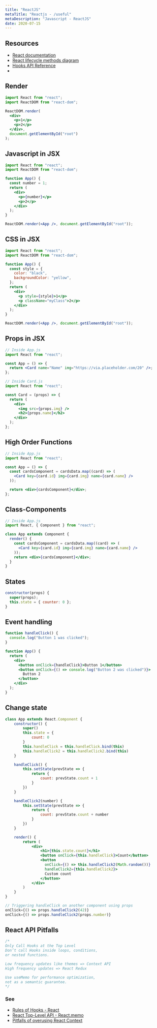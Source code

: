 ```yaml
---
title: "ReactJS"
metaTitle: "Reactjs - /useful"
metaDescription: "Javascript - ReactJS"
date: 2020-07-15
---
```


## Resources

- [React documentation](https://reactjs.org/docs/react-api.html)
- [React lifecycle methods diagram](http://projects.wojtekmaj.pl/react-lifecycle-methods-diagram/)
- [Hooks API Reference](https://reactjs.org/docs/hooks-reference.html)
- 

<mc minWidth='800'>

<sc>

## Render

```jsx
import React from "react";
import ReactDOM from "react-dom";

ReactDOM.render(
  <div>
    <p>1</p>
    <p>2</p>
  </div>,
  document.getElementById("root")
);
```

</sc>

<sc>

## Javascript in JSX

```jsx
import React from "react";
import ReactDOM from "react-dom";

function App() {
  const number = 1;
  return (
    <div>
      <p>{number}</p>
      <p>2</p>
    </div>
  );
}

ReactDOM.render(<App />, document.getElementById("root"));
```

</sc>

<sc>

## CSS in JSX

```jsx
import React from "react";
import ReactDOM from "react-dom";

function App() {
  const style = {
    color: "black",
    backgroundColor: "yellow",
  };
  return (
    <div>
      <p style={style}>1</p>
      <p className="myClass">2</p>
    </div>
  );
}

ReactDOM.render(<App />, document.getElementById("root"));
```

</sc>

<sc>

## Props in JSX

```jsx
// Inside App.js
import React from "react";

const App = () => {
  return <Card name="Name" img="https://via.placeholder.com/20" />;
};

// Inside Card.js
import React from "react";

const Card = (props) => {
  return (
    <div>
      <img src={props.img} />
      <h2>{props.name}</h2>
    </div>
  );
};
```

</sc>

<sc>

## High Order Functions

```jsx
// Inside App.js
import React from "react";

const App = () => {
  const cardsComponent = cardsData.map((card) => (
    <Card key={card.id} img={card.img} name={card.name} />
  ));

  return <div>{cardsComponent}</div>;
};
```

</sc>

<sc>

## Class-Components

```jsx
// Inside App.js
import React, { Component } from "react";

class App extends Component {
  render() {
    const cardsComponent = cardsData.map((card) => (
      <Card key={card.id} img={card.img} name={card.name} />
    ));
    return <div>{cardsComponent}</div>;
  }
}
```

</sc>

<sc>

## States

```jsx
constructor(props) {
  super(props);
  this.state = { counter: 0 };
}

```

</sc>

<sc>

## Event handling

```jsx
function handleClick() {
  console.log("Button 1 was clicked");
}

function App() {
  return (
    <div>
      <button onClick={handleClick}>Button 1</button>
      <button onClick={() => console.log("Button 2 was clicked")}>
        Button 2
      </button>
    </div>
  );
}
```

</sc>

<sc>

## Change state

```jsx
class App extends React.Component {
    constructor() {
        super()
        this.state = {
            count: 0
        }
        this.handleClick = this.handleClick.bind(this)
        this.handleClick2 = this.handleClick2.bind(this)
    }

    handleClick() {
        this.setState(prevState => {
            return {
                count: prevState.count + 1
            }
        })
    }

    handleClick2(number) {
        this.setState(prevState => {
            return {
                count: prevState.count + number
            }
        })
    }

    render() {
        return (
            <div>
                <h1>{this.state.count}</h1>
                <button onClick={this.handleClick}>Count</button>
                <button
                  onClick={() => this.handleClick2(Math.random())}
                  handleClick2={this.handleClick2}>
                  Custom count
                </button>
            </div>
        )
    }
}

// Triggering handleClick on another component using props
onClick={() => props.handleClick2(42)}
onClick={() => props.handleClick2(props.number)}
```

</sc>

<sc>

## React API Pitfalls

```jsx
/*
Only Call Hooks at the Top Level
Don’t call Hooks inside loops, conditions, 
or nested functions.

Low frequency updates like themes => Context API
High frequency updates => React Redux

Use useMemo for performance optimization, 
not as a semantic guarantee.
*/
```

### See

- [Rules of Hooks - React](https://reactjs.org/docs/hooks-rules.html)
- [React Top-Level API - React.memo](https://reactjs.org/docs/react-api.html#reactmemo)
- [Pitfalls of overusing React Context](https://blog.logrocket.com/pitfalls-of-overusing-react-context/)

</sc>

</mc>
